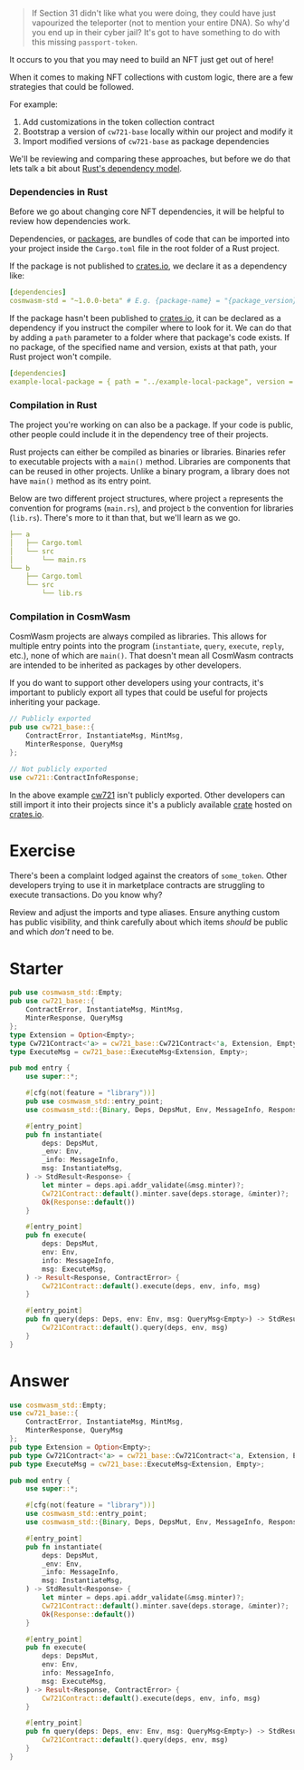 <!---
Course: 2 
Lesson: 2
Exercise: 1

Title: Contracts and Libraries
Filename: lib.rs
-->

> If Section 31 didn't like what you were doing, they could have just vapourized the teleporter (not to mention your entire DNA). So why'd you end up in their cyber jail? It's got to have something to do with this missing `passport-token`.

It occurs to you that you may need to build an NFT just get out of here!

When it comes to making NFT collections with custom logic, there are a few strategies that could be followed.

For example:

1. Add customizations in the token collection contract
2. Bootstrap a version of `cw721-base` locally within our project and modify it
3. Import modified versions of `cw721-base` as package dependencies

We'll be reviewing and comparing these approaches, but before we do that lets talk a bit about [Rust's dependency model](https://doc.rust-lang.org/cargo/reference/specifying-dependencies.html).

### Dependencies in Rust

Before we go about changing core NFT dependencies, it will be helpful to review how dependencies work. 

Dependencies, or [packages](https://doc.rust-lang.org/book/ch07-01-packages-and-crates.html), are bundles of code that can be imported into your project inside the `Cargo.toml` file in the root folder of a Rust project. 

If the package is not published to [crates.io](https://crates.io/), we declare it as a dependency like:

```yaml
[dependencies]
cosmwasm-std = "~1.0.0-beta" # E.g. {package-name} = "{package_version}"
```

If the package hasn't been published to [crates.io](https://crates.io/), it can be declared as a dependency if you instruct the compiler where to look for it. We can do that by adding a `path` parameter to a folder where that package's code exists. If no package, of the specified name and version, exists at that path, your Rust project won't compile.

```yaml
[dependencies]
example-local-package = { path = "../example-local-package", version = "0.1.0" }
```

### Compilation in Rust

The project you're working on can also be a package. If your code is public, other people could include it in the dependency tree of their projects.

Rust projects can either be compiled as binaries or libraries. Binaries refer to executable projects with a `main()` method. Libraries are components that can be reused in other projects. Unlike a binary program, a library does not have `main()` method as its entry point.

Below are two different project structures, where project `a` represents the convention for programs (`main.rs`), and project `b` the convention for libraries (`lib.rs`). There's more to it than that, but we'll learn as we go.

```yaml
├── a
│   ├── Cargo.toml
│   └── src
│       └── main.rs
└── b
    ├── Cargo.toml
    └── src
        └── lib.rs
```

### Compilation in CosmWasm

CosmWasm projects are always compiled as libraries. This allows for multiple entry points into the program (`instantiate`, `query`, `execute`, `reply`, etc.), none of which are `main()`. That doesn't mean all CosmWasm contracts are intended to be inherited as packages by other developers. 

If you do want to support other developers using your contracts, it's important to publicly export all types that could be useful for projects inheriting your package. 

```rs
// Publicly exported
pub use cw721_base::{
    ContractError, InstantiateMsg, MintMsg, 
    MinterResponse, QueryMsg
};

// Not publicly exported
use cw721::ContractInfoResponse;
```

In the above example [cw721](https://crates.io/crates/cw721) isn't publicly exported. Other developers can still import it into their projects since it's a publicly available [crate](https://doc.rust-lang.org/rust-by-example/crates.html) hosted on [crates.io](https://crates.io/).

# Exercise
There's been a complaint lodged against the creators of `some_token`. Other developers trying to use it in marketplace contracts are struggling to execute transactions. Do you know why?

Review and adjust the imports and type aliases. Ensure anything custom has public visibility, and think carefully about which items _should_ be public and which _don't_ need to be.

# Starter
```rs
pub use cosmwasm_std::Empty;
pub use cw721_base::{
    ContractError, InstantiateMsg, MintMsg, 
    MinterResponse, QueryMsg
};
type Extension = Option<Empty>;
type Cw721Contract<'a> = cw721_base::Cw721Contract<'a, Extension, Empty, Empty, Empty>;
type ExecuteMsg = cw721_base::ExecuteMsg<Extension, Empty>;

pub mod entry {
    use super::*;

    #[cfg(not(feature = "library"))]
    pub use cosmwasm_std::entry_point;
    use cosmwasm_std::{Binary, Deps, DepsMut, Env, MessageInfo, Response, StdResult};

    #[entry_point]
    pub fn instantiate(
        deps: DepsMut,
        _env: Env,
        _info: MessageInfo,
        msg: InstantiateMsg,
    ) -> StdResult<Response> {
        let minter = deps.api.addr_validate(&msg.minter)?;
        Cw721Contract::default().minter.save(deps.storage, &minter)?;
        Ok(Response::default())
    }

    #[entry_point]
    pub fn execute(
        deps: DepsMut,
        env: Env,
        info: MessageInfo,
        msg: ExecuteMsg,
    ) -> Result<Response, ContractError> {
        Cw721Contract::default().execute(deps, env, info, msg)
    }

    #[entry_point]
    pub fn query(deps: Deps, env: Env, msg: QueryMsg<Empty>) -> StdResult<Binary> {
        Cw721Contract::default().query(deps, env, msg)
    }
}
```

# Answer

```rs
use cosmwasm_std::Empty;
use cw721_base::{
    ContractError, InstantiateMsg, MintMsg, 
    MinterResponse, QueryMsg
};
pub type Extension = Option<Empty>;
pub type Cw721Contract<'a> = cw721_base::Cw721Contract<'a, Extension, Empty, Empty, Empty>;
pub type ExecuteMsg = cw721_base::ExecuteMsg<Extension, Empty>;

pub mod entry {
    use super::*;

    #[cfg(not(feature = "library"))]
    use cosmwasm_std::entry_point;
    use cosmwasm_std::{Binary, Deps, DepsMut, Env, MessageInfo, Response, StdResult};

    #[entry_point]
    pub fn instantiate(
        deps: DepsMut,
        _env: Env,
        _info: MessageInfo,
        msg: InstantiateMsg,
    ) -> StdResult<Response> {
        let minter = deps.api.addr_validate(&msg.minter)?;
        Cw721Contract::default().minter.save(deps.storage, &minter)?;
        Ok(Response::default())
    }

    #[entry_point]
    pub fn execute(
        deps: DepsMut,
        env: Env,
        info: MessageInfo,
        msg: ExecuteMsg,
    ) -> Result<Response, ContractError> {
        Cw721Contract::default().execute(deps, env, info, msg)
    }

    #[entry_point]
    pub fn query(deps: Deps, env: Env, msg: QueryMsg<Empty>) -> StdResult<Binary> {
        Cw721Contract::default().query(deps, env, msg)
    }
}
```
